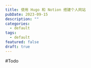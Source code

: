 ```yaml
---
title: 使用 Hugo 和 Notion 搭建个人网站
pubDate: 2023-09-15
description: ""
categories:
  - default
tags:
  - default
featured: false
draft: true
---
```

#Todo


